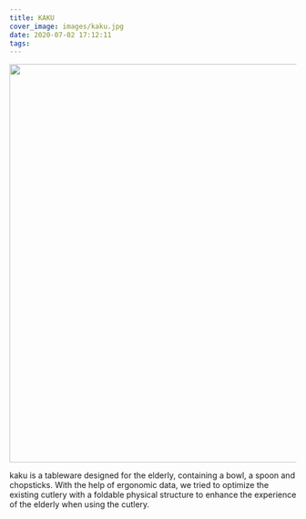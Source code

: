 ```yaml
---
title: KAKU
cover_image: images/kaku.jpg
date: 2020-07-02 17:12:11
tags:
---
```

<p style="text-align: center; ">
<img alt="" src="https://s2.loli.net/2022/01/12/pLkD2oPaKFNtbQy.jpg" style="width: 700px; " /></p>

kaku is a tableware designed for the elderly, containing a bowl, a spoon and chopsticks. With the help of ergonomic data, we tried to optimize the existing cutlery with a foldable physical structure to enhance the experience of the elderly when using the cutlery.


